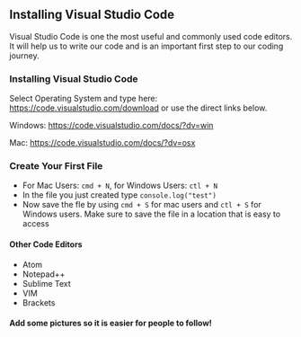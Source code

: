 ## Installing Visual Studio Code
Visual Studio Code is one the most useful and commonly used code editors. It will help us to write our code and is an important first step to our coding journey.

### Installing Visual Studio Code
Select Operating System and type here: https://code.visualstudio.com/download or use the direct links below. 

Windows: https://code.visualstudio.com/docs/?dv=win

Mac: https://code.visualstudio.com/docs/?dv=osx

### Create Your First File
- For Mac Users: `cmd + N`, for Windows Users: `ctl + N`
- In the file you just created type `console.log("test")`
- Now save the fle by using `cmd + S` for mac users and `ctl + S` for Windows users. Make sure to save the file in a location that is easy to access

#### Other Code Editors
- Atom
- Notepad++
- Sublime Text
- VIM
- Brackets


#### Add some pictures so it is easier for people to follow!
